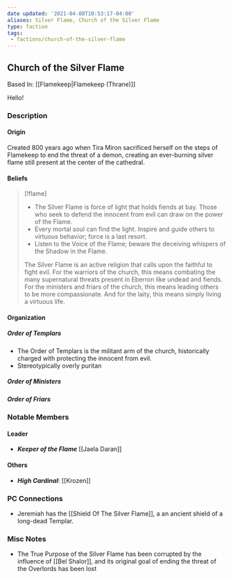 ```yaml
---
date updated: '2021-04-08T10:53:17-04:00'
aliases: Silver Flame, Church of the Silver Flame
type: faction
tags: 
 - factions/church-of-the-silver-flame
---
```

## Church of the Silver Flame

Based In: [[Flamekeep|Flamekeep (Thrane)]]

Hello!

###  Description
#### Origin

Created 800 years ago when Tira Miron sacrificed herself on the steps of Flamekeep to end the threat of a demon, creating an ever-burning silver flame still present at the center of the cathedral.

#### Beliefs
> [!flame]
>  - The Silver Flame is force of light that holds fiends at bay. Those who seek to defend the innocent from evil can draw on the power of the Flame.
>  - Every mortal soul can find the light. Inspire and guide others to virtuous behavior; force is a last resort.
>  - Listen to the Voice of the Flame; beware the deceiving whispers of the Shadow in the Flame. 
>  
>  The Silver Flame is an active religion that calls upon the faithful to fight evil. For the warriors of the church, this means combating the many supernatural threats present in Eberron like undead and fiends. For the ministers and friars of the church, this means leading others to be more compassionate. And for the laity, this means simply living a virtuous life.
#### Organization
##### Order of Templars
- The Order of Templars is the militant arm of the church, historically charged with protecting the innocent from evil.
- Stereotypically overly puritan

##### Order of Ministers

##### Order of Friars


### Notable Members

#### Leader
-  _**Keeper of the Flame**_ [[Jaela Daran]]
#### Others
- _**High Cardinal**_: [[Krozen]]

### PC Connections

- Jeremiah has the [[Shield Of The Silver Flame]], a an ancient shield of a long-dead Templar.

### Misc Notes
- The True Purpose of the Silver Flame has been corrupted by the influence of [[Bel Shalor]], and its original goal of ending the threat of the Overlords has been lost
